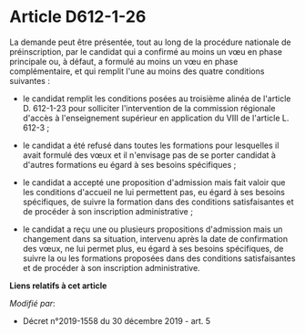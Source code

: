 # Article D612-1-26

La demande peut être présentée, tout au long de la procédure nationale de préinscription, par le candidat qui a confirmé au
moins un vœu en phase principale ou, à défaut, a formulé au moins un vœu en phase complémentaire, et qui remplit l'une au
moins des quatre conditions suivantes :

- le candidat remplit les conditions posées au troisième alinéa de l'article D. 612-1-23 pour solliciter l'intervention de la
commission régionale d'accès à l'enseignement supérieur en application du VIII de l'article L. 612-3 ;

- le candidat a été refusé dans toutes les formations pour lesquelles il avait formulé des vœux et il n'envisage pas de se
porter candidat à d'autres formations eu égard à ses besoins spécifiques ;

- le candidat a accepté une proposition d'admission mais fait valoir que les conditions d'accueil ne lui permettent pas, eu
égard à ses besoins spécifiques, de suivre la formation dans des conditions satisfaisantes et de procéder à son inscription
administrative ;

- le candidat a reçu une ou plusieurs propositions d'admission mais un changement dans sa situation, intervenu après la date
de confirmation des vœux, ne lui permet plus, eu égard à ses besoins spécifiques, de suivre la ou les formations proposées
dans des conditions satisfaisantes et de procéder à son inscription administrative.

**Liens relatifs à cet article**

_Modifié par_:

  - Décret n°2019-1558 du 30 décembre 2019 - art. 5
